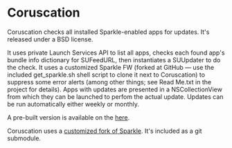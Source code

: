 Coruscation
===========

Coruscation checks all installed Sparkle-enabled apps for updates. It's released under a BSD license.

It uses private Launch Services API to list all apps, checks each found app's bundle info dictionary for SUFeedURL, then instantiates a SUUpdater to do the check. It uses a customized Sparkle FW (forked at GitHub — use the included get_sparkle.sh shell script to clone it next to Coruscation) to suppress some error alerts (among other things; see Read Me.txt in the project for details). Apps with updates are presented in a NSCollectionView from which they can be launched to perfom the actual update. Updates can be run automatically either weekly or monthly.

A pre-built version is available on the [here](https://dl.dropboxusercontent.com/u/3464733/Coruscation.zip).

Coruscation uses a [customized fork of Sparkle](http://github.com/kolpanic/Sparkle/). It's included as a git submodule.
